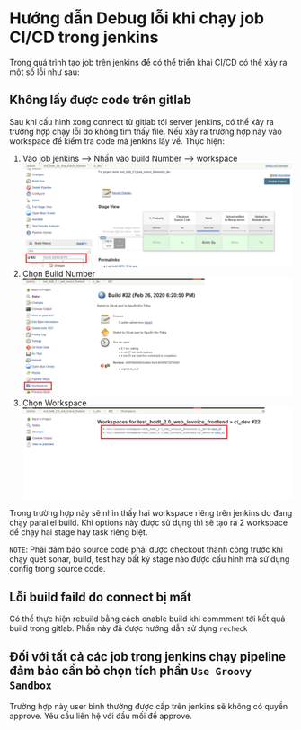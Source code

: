 # Hướng dẫn Debug lỗi khi chạy job CI/CD trong jenkins

Trong quá trình tạo job trên jenkins để có thể triển khai CI/CD có thể xảy ra một số lỗi như sau:

## Không lấy được code trên gitlab

Sau khi cấu hình xong connect từ gitlab tới server jenkins, có thể xảy ra trường hợp
chạy lỗi do không tìm thấy file. Nếu xảy ra trường hợp này vào workspace để kiểm tra code mà
jenkins lấy về. Thực hiện:

1. Vào job jenkins --> Nhấn vào build Number --> workspace
   ![Check-Workspace](../image/1-workspace.png)
2. Chọn Build Number
   ![Check-Workspace](../image/2-workspace.png)
3. Chọn Workspace
   ![Check-Workspace](../image/3-workspace.png)

Trong trường hợp này sẽ nhìn thấy hai workspace riêng trên jenkins do đang chạy parallel build.
Khi options này được sử dụng thì sẽ tạo ra 2 workspace để chạy hai stage hay task riêng biệt.

`NOTE`: Phải đảm bảo source code phải được checkout thành công trước khi chạy quét sonar, build, test
hay bất kỳ stage nào được cấu hình mà sử dụng config trong source code.

## Lỗi build faild do connect bị mất

Có thể thực hiện rebuild bằng cách enable build khi commment tới kết quả build trong gitlab.
Phần này đã được hướng dẫn sử dụng `recheck`

## Đối với tất cả các job trong jenkins chạy pipeline đảm bảo cần bỏ chọn tích phần `Use Groovy Sandbox`

Trường hợp này user bình thường được cấp trên jenkins sẽ không có quyền approve. Yêu cầu liên hệ
với đầu mối để approve.
